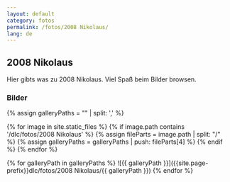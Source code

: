 ```yaml
---
layout: default
category: fotos
permalink: /fotos/2008 Nikolaus/
lang: de
---
```


## 2008 Nikolaus

Hier gibts was zu 2008 Nikolaus. Viel Spaß beim Bilder browsen.

### Bilder
{% assign galleryPaths = "" | split: ',' %}

{% for image in site.static_files %}
{% if image.path contains '/dlc/fotos/2008 Nikolaus' %}
        {% assign fileParts = image.path | split: "/" %}
        {% assign galleryPaths = galleryPaths | push: fileParts[4] %}
{% endif %}
{% endfor %}

{% for galleryPath in galleryPaths %}
![{{ galleryPath }}]({{site.page-prefix}}dlc/fotos/2008 Nikolaus/{{ galleryPath }})
{% endfor %}
